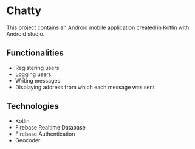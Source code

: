 # Chatty

This project contains an Android mobile application created in Kotlin with Android studio.

## Functionalities
- Registering users
- Logging users
- Writing messages
- Displaying address from which each message was sent

## Technologies
- Kotlin
- Firebase Realtime Database
- Firebase Authentication
- Geocoder
